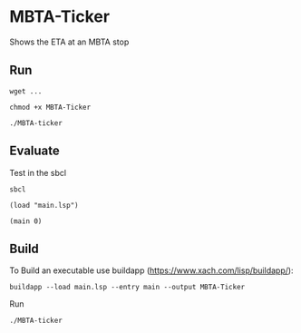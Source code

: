# MBTA-Ticker
Shows the ETA at an MBTA stop 


**Run**
---
`wget ...`

`chmod +x MBTA-Ticker`

`./MBTA-ticker`






**Evaluate**
---
Test in the sbcl

`sbcl`

`(load "main.lsp")`

`(main 0)`



**Build**
---
To Build an executable use buildapp (https://www.xach.com/lisp/buildapp/):

`buildapp --load main.lsp --entry main --output MBTA-Ticker`

Run

`./MBTA-ticker`
